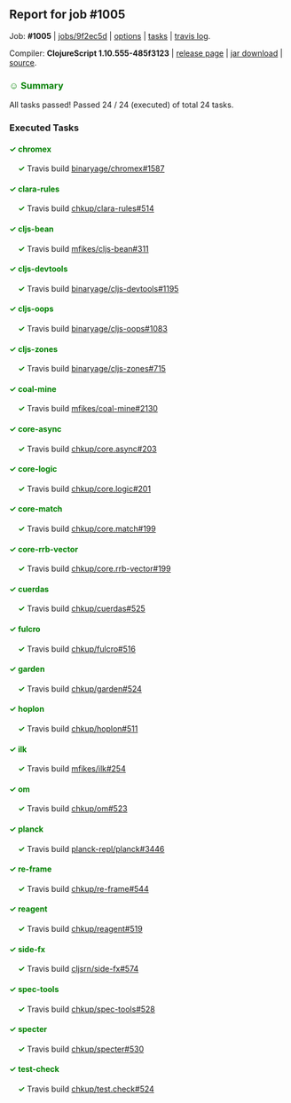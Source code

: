 ## Report for job #1005

Job: **#1005** | [jobs/9f2ec5d](https://github.com/cljs-oss/canary/commit/9f2ec5d8612b1353ad2aa0d29ccbd733699cf4a1) | [options](options.edn) | [tasks](tasks.edn) | [travis log](https://travis-ci.org/cljs-oss/canary/builds/555493559).

Compiler: **ClojureScript 1.10.555-485f3123** | [release page](https://github.com/cljs-oss/canary/releases/tag/r1.10.555-485f3123) | [jar download](https://github.com/cljs-oss/canary/releases/download/r1.10.555-485f3123/clojurescript-1.10.555-485f3123.jar) | [source](https://github.com/mfikes/clojurescript/commit/485f3123d78292c1bee4aa5a1899db8cc5e001f0).

### <b style='color:green'>☺ Summary</b>

All tasks passed! Passed 24 / 24 (executed) of total 24 tasks.

### Executed Tasks

#### <b style='color:green'>&#x2713; chromex</b>
&nbsp;&nbsp;&nbsp;&nbsp;<b style='color:green'>&#x2713;</b> Travis build [binaryage/chromex#1587](https://travis-ci.org/binaryage/chromex/builds/555495580)<br>

#### <b style='color:green'>&#x2713; clara-rules</b>
&nbsp;&nbsp;&nbsp;&nbsp;<b style='color:green'>&#x2713;</b> Travis build [chkup/clara-rules#514](https://travis-ci.org/chkup/clara-rules/builds/555495606)<br>

#### <b style='color:green'>&#x2713; cljs-bean</b>
&nbsp;&nbsp;&nbsp;&nbsp;<b style='color:green'>&#x2713;</b> Travis build [mfikes/cljs-bean#311](https://travis-ci.org/mfikes/cljs-bean/builds/555495602)<br>

#### <b style='color:green'>&#x2713; cljs-devtools</b>
&nbsp;&nbsp;&nbsp;&nbsp;<b style='color:green'>&#x2713;</b> Travis build [binaryage/cljs-devtools#1195](https://travis-ci.org/binaryage/cljs-devtools/builds/555495616)<br>

#### <b style='color:green'>&#x2713; cljs-oops</b>
&nbsp;&nbsp;&nbsp;&nbsp;<b style='color:green'>&#x2713;</b> Travis build [binaryage/cljs-oops#1083](https://travis-ci.org/binaryage/cljs-oops/builds/555495618)<br>

#### <b style='color:green'>&#x2713; cljs-zones</b>
&nbsp;&nbsp;&nbsp;&nbsp;<b style='color:green'>&#x2713;</b> Travis build [binaryage/cljs-zones#715](https://travis-ci.org/binaryage/cljs-zones/builds/555495622)<br>

#### <b style='color:green'>&#x2713; coal-mine</b>
&nbsp;&nbsp;&nbsp;&nbsp;<b style='color:green'>&#x2713;</b> Travis build [mfikes/coal-mine#2130](https://travis-ci.org/mfikes/coal-mine/builds/555495624)<br>

#### <b style='color:green'>&#x2713; core-async</b>
&nbsp;&nbsp;&nbsp;&nbsp;<b style='color:green'>&#x2713;</b> Travis build [chkup/core.async#203](https://travis-ci.org/chkup/core.async/builds/555495640)<br>

#### <b style='color:green'>&#x2713; core-logic</b>
&nbsp;&nbsp;&nbsp;&nbsp;<b style='color:green'>&#x2713;</b> Travis build [chkup/core.logic#201](https://travis-ci.org/chkup/core.logic/builds/555495642)<br>

#### <b style='color:green'>&#x2713; core-match</b>
&nbsp;&nbsp;&nbsp;&nbsp;<b style='color:green'>&#x2713;</b> Travis build [chkup/core.match#199](https://travis-ci.org/chkup/core.match/builds/555495650)<br>

#### <b style='color:green'>&#x2713; core-rrb-vector</b>
&nbsp;&nbsp;&nbsp;&nbsp;<b style='color:green'>&#x2713;</b> Travis build [chkup/core.rrb-vector#199](https://travis-ci.org/chkup/core.rrb-vector/builds/555495646)<br>

#### <b style='color:green'>&#x2713; cuerdas</b>
&nbsp;&nbsp;&nbsp;&nbsp;<b style='color:green'>&#x2713;</b> Travis build [chkup/cuerdas#525](https://travis-ci.org/chkup/cuerdas/builds/555495652)<br>

#### <b style='color:green'>&#x2713; fulcro</b>
&nbsp;&nbsp;&nbsp;&nbsp;<b style='color:green'>&#x2713;</b> Travis build [chkup/fulcro#516](https://travis-ci.org/chkup/fulcro/builds/555495679)<br>

#### <b style='color:green'>&#x2713; garden</b>
&nbsp;&nbsp;&nbsp;&nbsp;<b style='color:green'>&#x2713;</b> Travis build [chkup/garden#524](https://travis-ci.org/chkup/garden/builds/555495693)<br>

#### <b style='color:green'>&#x2713; hoplon</b>
&nbsp;&nbsp;&nbsp;&nbsp;<b style='color:green'>&#x2713;</b> Travis build [chkup/hoplon#511](https://travis-ci.org/chkup/hoplon/builds/555495726)<br>

#### <b style='color:green'>&#x2713; ilk</b>
&nbsp;&nbsp;&nbsp;&nbsp;<b style='color:green'>&#x2713;</b> Travis build [mfikes/ilk#254](https://travis-ci.org/mfikes/ilk/builds/555495792)<br>

#### <b style='color:green'>&#x2713; om</b>
&nbsp;&nbsp;&nbsp;&nbsp;<b style='color:green'>&#x2713;</b> Travis build [chkup/om#523](https://travis-ci.org/chkup/om/builds/555495702)<br>

#### <b style='color:green'>&#x2713; planck</b>
&nbsp;&nbsp;&nbsp;&nbsp;<b style='color:green'>&#x2713;</b> Travis build [planck-repl/planck#3446](https://travis-ci.org/planck-repl/planck/builds/555495804)<br>

#### <b style='color:green'>&#x2713; re-frame</b>
&nbsp;&nbsp;&nbsp;&nbsp;<b style='color:green'>&#x2713;</b> Travis build [chkup/re-frame#544](https://travis-ci.org/chkup/re-frame/builds/555495718)<br>

#### <b style='color:green'>&#x2713; reagent</b>
&nbsp;&nbsp;&nbsp;&nbsp;<b style='color:green'>&#x2713;</b> Travis build [chkup/reagent#519](https://travis-ci.org/chkup/reagent/builds/555495760)<br>

#### <b style='color:green'>&#x2713; side-fx</b>
&nbsp;&nbsp;&nbsp;&nbsp;<b style='color:green'>&#x2713;</b> Travis build [cljsrn/side-fx#574](https://travis-ci.org/cljsrn/side-fx/builds/555495740)<br>

#### <b style='color:green'>&#x2713; spec-tools</b>
&nbsp;&nbsp;&nbsp;&nbsp;<b style='color:green'>&#x2713;</b> Travis build [chkup/spec-tools#528](https://travis-ci.org/chkup/spec-tools/builds/555495781)<br>

#### <b style='color:green'>&#x2713; specter</b>
&nbsp;&nbsp;&nbsp;&nbsp;<b style='color:green'>&#x2713;</b> Travis build [chkup/specter#530](https://travis-ci.org/chkup/specter/builds/555495728)<br>

#### <b style='color:green'>&#x2713; test-check</b>
&nbsp;&nbsp;&nbsp;&nbsp;<b style='color:green'>&#x2713;</b> Travis build [chkup/test.check#524](https://travis-ci.org/chkup/test.check/builds/555495770)<br>